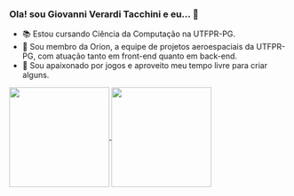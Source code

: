 ### Ola! sou Giovanni Verardi Tacchini e eu... 👋

- 📚 Estou cursando Ciência da Computação na UTFPR-PG.
- 🚀 Sou membro da Orion, a equipe de projetos aeroespaciais da UTFPR-PG, com atuação tanto em front-end quanto em back-end.
- 👾 Sou apaixonado por jogos e aproveito meu tempo livre para criar alguns.



<a href="https://github.com/anuraghazra/github-readme-stats">
  <img height=180 align="center" src="https://github-readme-stats.vercel.app/api?username=nagisavt&show_icons=true&theme=midnight-purple" />
</a>
<a href="https://github.com/anuraghazra/convoychat">
  <img height=180 align="center" src="https://github-readme-stats.vercel.app/api/top-langs?username=nagisavt&theme=midnight-purple&langs_count=8&layout=compact&card_width=220" />
</a>
